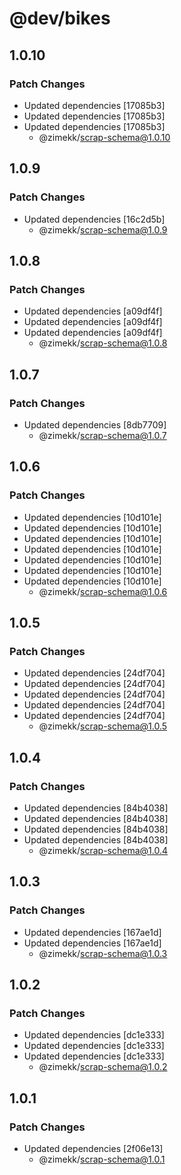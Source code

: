 # @dev/bikes

## 1.0.10

### Patch Changes

- Updated dependencies [17085b3]
- Updated dependencies [17085b3]
- Updated dependencies [17085b3]
  - @zimekk/scrap-schema@1.0.10

## 1.0.9

### Patch Changes

- Updated dependencies [16c2d5b]
  - @zimekk/scrap-schema@1.0.9

## 1.0.8

### Patch Changes

- Updated dependencies [a09df4f]
- Updated dependencies [a09df4f]
- Updated dependencies [a09df4f]
  - @zimekk/scrap-schema@1.0.8

## 1.0.7

### Patch Changes

- Updated dependencies [8db7709]
  - @zimekk/scrap-schema@1.0.7

## 1.0.6

### Patch Changes

- Updated dependencies [10d101e]
- Updated dependencies [10d101e]
- Updated dependencies [10d101e]
- Updated dependencies [10d101e]
- Updated dependencies [10d101e]
- Updated dependencies [10d101e]
- Updated dependencies [10d101e]
  - @zimekk/scrap-schema@1.0.6

## 1.0.5

### Patch Changes

- Updated dependencies [24df704]
- Updated dependencies [24df704]
- Updated dependencies [24df704]
- Updated dependencies [24df704]
- Updated dependencies [24df704]
  - @zimekk/scrap-schema@1.0.5

## 1.0.4

### Patch Changes

- Updated dependencies [84b4038]
- Updated dependencies [84b4038]
- Updated dependencies [84b4038]
- Updated dependencies [84b4038]
  - @zimekk/scrap-schema@1.0.4

## 1.0.3

### Patch Changes

- Updated dependencies [167ae1d]
- Updated dependencies [167ae1d]
  - @zimekk/scrap-schema@1.0.3

## 1.0.2

### Patch Changes

- Updated dependencies [dc1e333]
- Updated dependencies [dc1e333]
- Updated dependencies [dc1e333]
  - @zimekk/scrap-schema@1.0.2

## 1.0.1

### Patch Changes

- Updated dependencies [2f06e13]
  - @zimekk/scrap-schema@1.0.1
